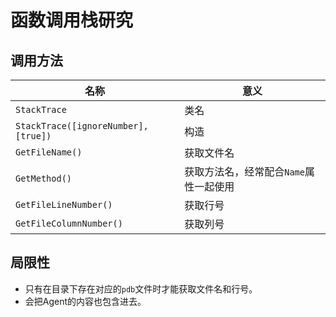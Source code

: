 # 函数调用栈研究

## 调用方法

|名称|意义|
|-|-|
|`StackTrace`|类名|
|`StackTrace([ignoreNumber],[true])`|构造|
|`GetFileName()`|获取文件名|
|`GetMethod()`|获取方法名，经常配合`Name`属性一起使用|
|`GetFileLineNumber()`|获取行号|
|`GetFileColumnNumber()`|获取列号|

## 局限性

- 只有在目录下存在对应的`pdb`文件时才能获取文件名和行号。
- 会把Agent的内容也包含进去。
